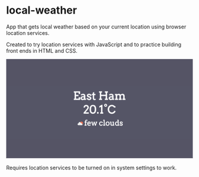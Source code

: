 # local-weather
App that gets local weather based on your current location using browser location services.

Created to try location services with JavaScript and to practice building front ends in HTML and CSS.

![Local weather preview](local-weather-preview.png?raw=True)

Requires location services to be turned on in system settings to work.
